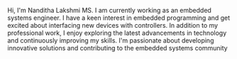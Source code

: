 Hi, I'm Nanditha Lakshmi MS. I am currently working as an embedded systems engineer.
I have a keen interest in embedded programming and get excited about interfacing new devices with controllers.
In addition to my professional work, I enjoy exploring the latest advancements in technology and continuously improving my skills.
I'm passionate about developing innovative solutions and contributing to the embedded systems community
